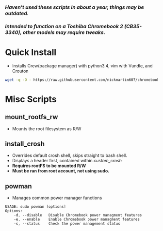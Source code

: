 ### _Haven't used these scripts in about a year, things may be outdated._
### _Intended to function on a Toshiba Chromebook 2 (CB35-3340), other models may require tweaks._
#

# Quick Install
* Installs Crew(package manager) with python3.4, vim with Vundle, and Crouton
```sh
wget -q -O - https://raw.githubusercontent.com/nickmartin607/chromebookSetup/master/install | bash
```



# Misc Scripts

## mount_rootfs_rw
* Mounts the root filesystem as R/W

## install_crosh
* Overrides default crosh shell, skips straight to bash shell.
* Displays a header first, contained within *custom_crosh*
* **Requires rootFS to be mounted R/W**
* **Must be ran from root account, not using sudo.**

## powman
* Manages common power manager functions
```
USAGE: sudo powman [options]
Options:
    -d, --disable   Disable Chromebook power managment features
    -e, --enable    Enable Chromebook power managment features
    -s, --status    Check the power management status
```
